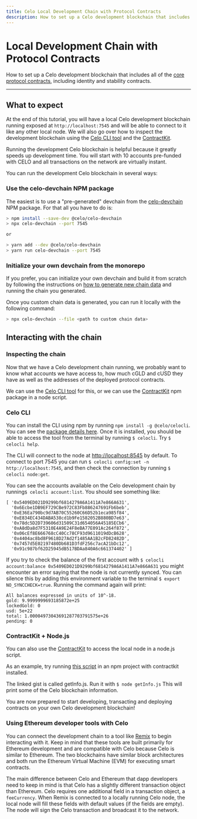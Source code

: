 ```yaml
---
title: Celo Local Development Chain with Protocol Contracts
description: How to set up a Celo development blockchain that includes all of the core protocol contracts including identity and stability contracts.
---
```


# Local Development Chain with Protocol Contracts

How to set up a Celo development blockchain that includes all of the [core protocol contracts](https://github.com/celo-org/celo-monorepo/tree/master/packages/protocol), including identity and stability contracts.

---

## What to expect

At the end of this tutorial, you will have a local Celo development blockchain running exposed at `http://localhost:7545` and will be able to connect to it like any other local node. We will also go over how to inspect the development blockchain using the [Celo CLI tool](/cli/) and the [ContractKit](/developer/contractkit/).

Running the development Celo blockchain is helpful because it greatly speeds up development time. You will start with 10 accounts pre-funded with CELO and all transactions on the network are virtually instant.

You can run the development Celo blockchain in several ways:

### Use the celo-devchain NPM package

The easiest is to use a "pre-generated" devchain from the [celo-devchain](https://github.com/celo-org/celo-devchain) NPM package. For that all you have to do is:

```sh
> npm install --save-dev @celo/celo-devchain
> npx celo-devchain --port 7545

or

> yarn add --dev @celo/celo-devchain
> yarn run celo-devchain --port 7545
```

### Initialize your own devchain from the monorepo

If you prefer, you can initialize your own devchain and build it from scratch by following the instructions on [how to generate new chain data](https://github.com/celo-org/celo-devchain/blob/main/README.md) and running the chain you generated.

Once you custom chain data is generated, you can run it locally with the following command:

``` bash
> npx celo-devchain --file <path to custom chain data>
```

## Interacting with the chain

### **Inspecting the chain**

Now that we have a Celo development chain running, we probably want to know what accounts we have access to, how much cGLD and cUSD they have as well as the addresses of the deployed protocol contracts.

We can use the [Celo CLI tool](/cli/) for this, or we can use the [ContractKit](/developer/contractkit/) npm package in a node script.

### **Celo CLI**

You can install the CLI using npm by running `npm install -g @celo/celocli`. You can see the [package details here](https://www.npmjs.com/package/@celo/celocli). Once it is installed, you should be able to access the tool from the terminal by running `$ celocli`. Try `$ celocli help`.

The CLI will connect to the node at [http://localhost:8545](http://localhost:8545) by default. To connect to port 7545 you can run
`$ celocli config:set -n http://localhost:7545`, and then check the connection by running `$ celocli node:get`.

You can see the accounts available on the Celo development chain by running`$ celocli account:list`. You should see something like:

```text
[ '0x5409ED021D9299bf6814279A6A1411A7e866A631',
  '0x6Ecbe1DB9EF729CBe972C83Fb886247691Fb6beb',
  '0xE36Ea790bc9d7AB70C55260C66D52b1eca985f84',
  '0xE834EC434DABA538cd1b9Fe1582052B880BD7e63',
  '0x78dc5D2D739606d31509C31d654056A45185ECb6',
  '0xA8dDa8d7F5310E4A9E24F8eBA77E091Ac264f872',
  '0x06cEf8E666768cC40Cc78CF93d9611019dDcB628',
  '0x4404ac8bd8F9618D27Ad2f1485AA1B2cFD82482D',
  '0x7457d5E02197480Db681D3fdF256c7acA21bDc12',
  '0x91c987bf62D25945dB517BDAa840A6c661374402' ]
```

If you try to check the balance of the first account with `$ celocli account:balance 0x5409ED021D9299bf6814279A6A1411A7e866A631` you might encounter an error saying that the node is not currently synced. You can silence this by adding this environment variable to the terminal `$ export NO_SYNCCHECK=true`. Running the command again will print:

```text
All balances expressed in units of 10^-18.
gold: 9.9999999693185872e+25
lockedGold: 0
usd: 5e+22
total: 1.00004973043691287703791575e+26
pending: 0
```

### ContractKit + Node.js

You can also use the [ContractKit](/developer/contractkit/) to access the local node in a node.js script.

As an example, try running [this script](https://gist.github.com/critesjosh/35ba7b1c2fe41934308cb243b003001c) in an npm project with contractkit installed.

The linked gist is called getInfo.js. Run it with `$ node getInfo.js` This will print some of the Celo blockchain information.

You are now prepared to start developing, transacting and deploying contracts on your own Celo development blockchain!

### Using Ethereum developer tools with Celo

You can connect the development chain to a tool like [Remix](https://remix.ethereum.org/) to begin interacting with it. Keep in mind that these tools are built primarily for Ethereum development and are compatible with Celo because Celo is similar to Ethereum. The two blockchains have similar block architectures and both run the Ethereum Virtual Machine \(EVM\) for executing smart contracts.

The main difference between Celo and Ethereum that dapp developers need to keep in mind is that Celo has a slightly different transaction object than Ethereum. Celo requires one additional field in a transaction object, a `feeCurrency`. When Remix is connected to a locally running Celo node, the local node will fill these fields with default values \(if the fields are empty\). The node will sign the Celo transaction and broadcast it to the network.

